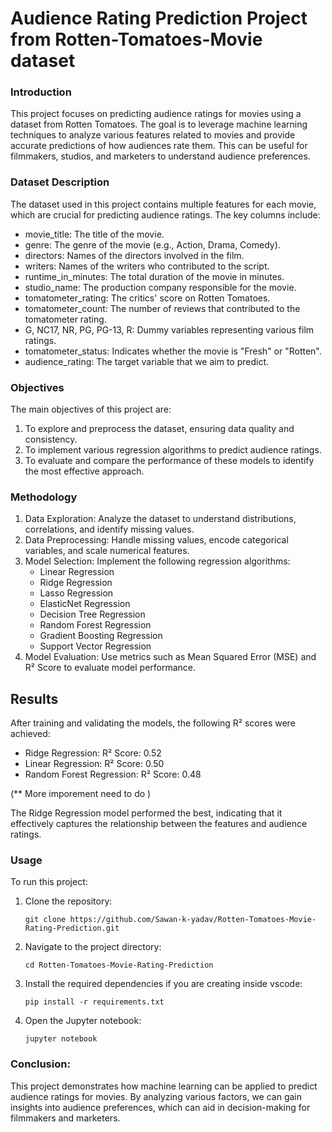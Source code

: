 # Audience Rating Prediction Project from Rotten-Tomatoes-Movie dataset
### Introduction
This project focuses on predicting audience ratings for movies using a dataset from Rotten Tomatoes. The goal is to leverage machine learning techniques to analyze various features related to movies and provide accurate predictions of how audiences rate them. This can be useful for filmmakers, studios, and marketers to understand audience preferences.

### Dataset Description
The dataset used in this project contains multiple features for each movie, which are crucial for predicting audience ratings. The key columns include:

+ movie_title: The title of the movie.
+ genre: The genre of the movie (e.g., Action, Drama, Comedy).
+ directors: Names of the directors involved in the film.
+ writers: Names of the writers who contributed to the script.
+ runtime_in_minutes: The total duration of the movie in minutes.
+ studio_name: The production company responsible for the movie.
+ tomatometer_rating: The critics' score on Rotten Tomatoes.
+ tomatometer_count: The number of reviews that contributed to the tomatometer rating.
+ G, NC17, NR, PG, PG-13, R: Dummy variables representing various film ratings.
+ tomatometer_status: Indicates whether the movie is "Fresh" or "Rotten".
+ audience_rating: The target variable that we aim to predict.

### Objectives
The main objectives of this project are:

1. To explore and preprocess the dataset, ensuring data quality and consistency.
2. To implement various regression algorithms to predict audience ratings.
3. To evaluate and compare the performance of these models to identify the most effective approach.

### Methodology
1. Data Exploration: Analyze the dataset to understand distributions, correlations, and identify missing values.
2. Data Preprocessing: Handle missing values, encode categorical variables, and scale numerical features.
3. Model Selection: Implement the following regression algorithms:
    + Linear Regression
    + Ridge Regression
    + Lasso Regression
    + ElasticNet Regression
    + Decision Tree Regression
    + Random Forest Regression
    + Gradient Boosting Regression
    + Support Vector Regression
4. Model Evaluation: Use metrics such as Mean Squared Error (MSE) and R² Score to evaluate model performance.

## Results
After training and validating the models, the following R² scores were achieved:

+ Ridge Regression: R² Score: 0.52
+ Linear Regression: R² Score: 0.50
+ Random Forest Regression: R² Score: 0.48

(** More imporement need to do )

The Ridge Regression model performed the best, indicating that it effectively captures the relationship between the features and audience ratings.

### Usage
To run this project:

1. Clone the repository:

    ```
    git clone https://github.com/Sawan-k-yadav/Rotten-Tomatoes-Movie-Rating-Prediction.git
    ```
2. Navigate to the project directory:

    ```
    cd Rotten-Tomatoes-Movie-Rating-Prediction
    ```
3. Install the required dependencies if you are creating inside vscode:

    ```
    pip install -r requirements.txt
    ```
4. Open the Jupyter notebook:

    ```
    jupyter notebook
    ```

### Conclusion:

This project demonstrates how machine learning can be applied to predict audience ratings for movies. By analyzing various factors, we can gain insights into audience preferences, which can aid in decision-making for filmmakers and marketers.